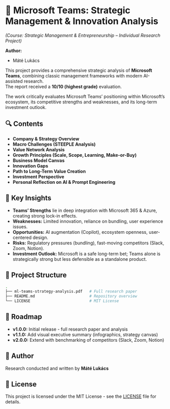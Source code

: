 # 📘 Microsoft Teams: Strategic Management & Innovation Analysis  

*(Course: Strategic Management & Entrepreneurship – Individual Research Project)*  

**Author:**  
- Máté Lukács  

This project provides a comprehensive strategic analysis of **Microsoft Teams**, combining classic management frameworks with modern AI-assisted research.  
The report received a **10/10 (highest grade)** evaluation.  

The work critically evaluates Microsoft Teams’ positioning within Microsoft’s ecosystem, its competitive strengths and weaknesses, and its long-term investment outlook.  


## 🔍 Contents  

- **Company & Strategy Overview**  
- **Macro Challenges (STEEPLE Analysis)**  
- **Value Network Analysis**  
- **Growth Principles (Scale, Scope, Learning, Make-or-Buy)**  
- **Business Model Canvas**  
- **Innovation Gaps**  
- **Path to Long-Term Value Creation**  
- **Investment Perspective**  
- **Personal Reflection on AI & Prompt Engineering**  


## 📑 Key Insights  

- **Teams’ Strengths** lie in deep integration with Microsoft 365 & Azure, creating strong lock-in effects.  
- **Weaknesses:** Limited innovation, reliance on bundling, user experience issues.  
- **Opportunities:** AI augmentation (Copilot), ecosystem openness, user-centered design.  
- **Risks:** Regulatory pressures (bundling), fast-moving competitors (Slack, Zoom, Notion).  
- **Investment Outlook:** Microsoft is a safe long-term bet; Teams alone is strategically strong but less defensible as a standalone product.  


## 📁 Project Structure
```bash
.
├── ml-teams-strategy-analysis.pdf   # Full research paper
├── README.md                        # Repository overview
└── LICENSE                          # MIT License
```


## 🚀 Roadmap  

- **v1.0.0:** Initial release - full research paper and analysis  
- **v1.1.0:** Add visual executive summary (infographics, strategy canvas)  
- **v2.0.0:** Extend with benchmarking of competitors (Slack, Zoom, Notion)  



## 👤 Author  

Research conducted and written by **Máté Lukács**  


## 📄 License  

This project is licensed under the MIT License - see the [LICENSE](LICENSE) file for details.  


